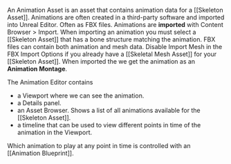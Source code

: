 An Animation Asset is an asset that contains animation data for a [[Skeleton Asset]].
Animations are often created in a third-party software and imported into Unreal Editor.
Often as FBX files.
Animations are **imported** with Content Browser >  Import.
When importing an animation you must select a [[Skeleton Asset]] that has a bone structure matching the animation.
FBX files can contain both animation and mesh data.
Disable Import Mesh in the FBX Import Options if you already have a [[Skeletal Mesh Asset]] for your [[Skeleton Asset]].
When imported the we get the animation as an **Animation Montage**.

The Animation Editor contains
- a Viewport where we can see the animation.
- a Details panel.
- an Asset Browser.
  Shows a list of all animations available for the [[Skeleton Asset]].
- a timeline that can be used to view different points in time of the animation in the Viewport.

Which animation to play at any point in time is controlled with an [[Animation Blueprint]].

